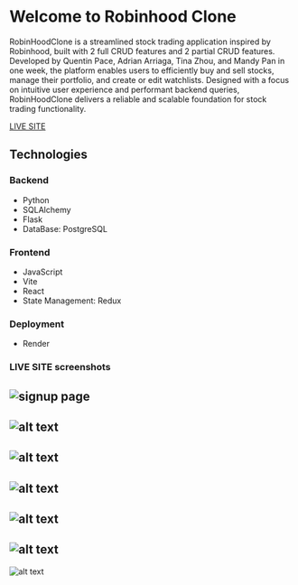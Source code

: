 # Welcome to Robinhood Clone

RobinHoodClone is a streamlined stock trading application inspired by Robinhood, built with 2 full CRUD features and 2 partial CRUD features. Developed by Quentin Pace, Adrian Arriaga, Tina Zhou, and Mandy Pan in one week, the platform enables users to efficiently buy and sell stocks, manage their portfolio, and create or edit watchlists. Designed with a focus on intuitive user experience and performant backend queries, RobinHoodClone delivers a reliable and scalable foundation for stock trading functionality.

[LIVE SITE](https://robinhoodclone-maw2.onrender.com)

## Technologies

### Backend
- Python
- SQLAlchemy
- Flask
- DataBase: PostgreSQL
### Frontend
- JavaScript
- Vite
- React
-  State Management: Redux
### Deployment
- Render

### LIVE SITE screenshots
![signup page](/react-vite/public/images/signup.jpg)
---
![alt text](/react-vite/public/images/home-dark.jpg)
---
![alt text](/react-vite/public/images/stock-dark.jpg)
---
![alt text](/react-vite/public/images/portfolio-dark.jpg)
---
![alt text](/react-vite/public/images/portfolio-light.jpg)
---
![alt text](/react-vite/public/images/stock-light.jpg)
---
![alt text](/react-vite/public/images/home-light.jpg)